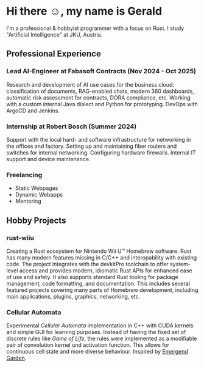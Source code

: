 <!---
29th-Day/29th-Day is a ✨ special ✨ repository because its `README.md` (this file) appears on your GitHub profile.
You can click the Preview link to take a look at your changes.
--->

# Hi there ☺️, my name is Gerald

I'm a professional & hobbyist programmer with a focus on Rust. I study "Artificial Intelligence" at JKU, Austria.

## Professional Experience

### Lead AI-Engineer at Fabasoft Contracts (Nov 2024 - Oct 2025)

Research and development of AI use cases for the business cloud: classification of documents, RAG-enabled chats, modern 360 dashboards, automatic risk assessment for contracts, DORA compliance, etc.
Working with a custom internal Java dialect and Python for prototyping. DevOps with ArgoCD and Jenkins.

### Internship at Robert Bosch (Summer 2024)

Support with the local hard- and software infrastructure for networking in the offices and factory.
Setting up and maintaining fiber routers and switches for internal networking. Configuring hardware firewalls. Internal IT support and device maintenance.

### Freelancing
* Static Webpages
* Dynamic Webapps
* Mentoring

## Hobby Projects

### rust-wiiu

Creating a Rust ecosystem for Nintendo Wii U™ Homebrew software. Rust has many modern features missing in C/C++ and interopability with existing code. The project integrates with the devkitPro toolchain to offer system-level access and provides modern, idiomatic Rust APIs for enhanced ease of use and safety. It also supports standard Rust tooling for package management, code formatting, and documentation. This includes several featured projects covering many parts of Homebrew development, including main applications, plugins, graphics, networking, etc.

### Cellular Automata

Experimental _Cellular Automata_ implementation in C++ with CUDA kernels and simple GUI for learning purposes. Instead of having the fixed set of discrete rules like _Game of Life_, the rules were implemented as a modifiable pair of convolution kernel und activation function. This allows for continuous cell state and more diverse behaviour. Inspired by [Emergend Garden](https://youtu.be/3H79ZcBuw4M).
